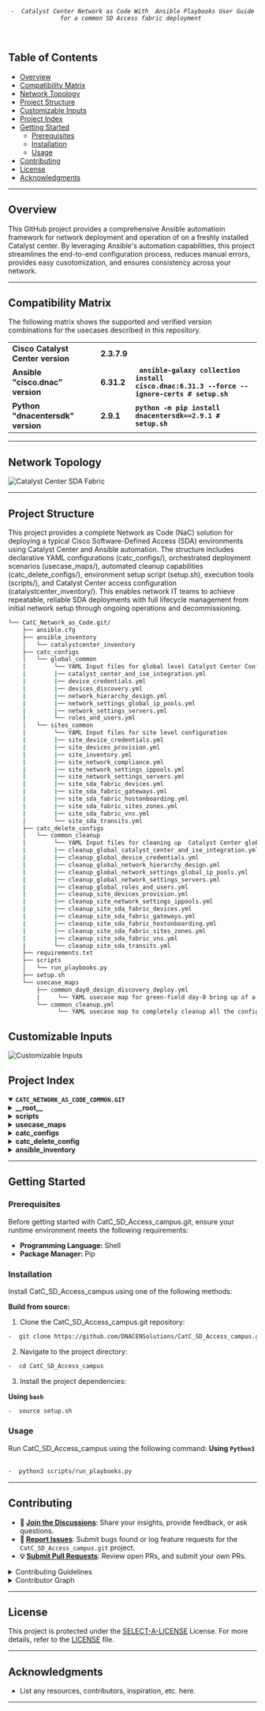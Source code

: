 <p align="center">
	<em><code>-  Catalyst Center Network as Code With  Ansible Playbooks User Guide for a common SD Access fabric deployment </code></em>
</p>
<p align="center"><!-- default option, no dependency badges. -->
</p>
<p align="center">
	<!-- default option, no dependency badges. -->
</p>
<br>



##  Table of Contents

-  [Overview](#Overview )
-  [Compatibility Matrix](#compatibility-matrix )
-  [Network Topology](#network-topology )
- [ Project Structure](#project-structure)
- [ Customizable Inputs](#customizable-inputs)
- [ Project Index](#project-index)
- [ Getting Started](#getting-started)
  - [ Prerequisites](#prerequisites)
  - [ Installation](#installation)
  - [ Usage](#usage)
- [ Contributing](#contributing)
- [ License](#license)
- [ Acknowledgments](#acknowledgments)

---
##  Overview
This GitHub project provides a comprehensive Ansible automatioin framework for network deployment and operation of on a freshly installed Catalyst center. By leveraging Ansible's automation capabilities, this project streamlines the end-to-end configuration process, reduces manual errors, provides easy cusotomization, and ensures consistency across your network.

---
##  Compatibility Matrix
The following matrix shows the supported and verified version combinations for the usecases described in this repository.
			<table>
			<tr>
				<td><b>Cisco Catalyst Center version	</b></td>
				<td><b>2.3.7.9</b></td>
			</tr>
			<tr>
				<td><b>Ansible "cisco.dnac" version</b></td>
				<td><b>6.31.2</b></td>
				<td><b><code> ansible-galaxy collection install cisco.dnac:6.31.3 --force --ignore-certs # setup.sh </code></b></td>
			</tr>
			<tr>
				<td><b>Python "dnacentersdk" version </b></td>
				<td><b>2.9.1</b></td>
				<td><b><code>python -m pip install dnacentersdk==2.9.1 # setup.sh </code></b></td>
			</tr>
			</table>

---
## Network Topology
![Catalyst Center SDA Fabric](images_common/Catc_Common.jpg)

---
##  Project Structure
This project provides a complete Network as Code (NaC) solution for deploying  a typical Cisco Software-Defined Access (SDA) environments using Catalyst Center and Ansible automation. The structure includes declarative YAML configurations (catc_configs/), orchestrated deployment scenarios (usecase_maps/), automated cleanup capabilities (catc_delete_configs/), environment setup script (setup.sh), execution tools (scripts/), and Catalyst Center access configuration (catalystcenter_inventory/). This enables network IT teams to achieve repeatable, reliable SDA deployments with full lifecycle management from initial network setup through ongoing operations and decommissioning.

```sh
└── CatC_Network_as_Code.git/
    ├── ansible.cfg
    ├── ansible_inventory
    │   └── catalystcenter_inventory
    ├── catc_configs
    │   └── global_common
    |        └── YAML Input files for global level Catalyst Center Configurations, i.e. ISE Integrations, Global Credentials, Global IP Pools etc. 
    |        |── catalyst_center_and_ise_integration.yml
    |        |── device_credentials.yml
    |        |── devices_discovery.yml
    |        |── network_hierarchy_design.yml
    |        |── network_settings_global_ip_pools.yml
    |        |── network_settings_servers.yml
    |        └── roles_and_users.yml
    │   └── sites_common
    |        └── YAML Input files for site level configuration 
    |        |── site_device_credentials.yml
    |        |── site_devices_provision.yml
    |        |── site_inventory.yml
    |        |── site_network_compliance.yml
    |        |── site_network_settings_ippools.yml
    |        |── site_network_settings_servers.yml
    |        |── site_sda_fabric_devices.yml
    |        |── site_sda_fabric_gateways.yml
    |        |── site_sda_fabric_hostonboarding.yml
    |        |── site_sda_fabric_sites_zones.yml
    | 	     |── site_sda_fabric_vns.yml
    | 	     └── site_sda_transits.yml
    ├── catc_delete_configs
    │   └── common_cleanup
    |        └── YAML Input files for cleaning up  Catalyst Center global and site level configurations
    |        |── cleanup_global_catalyst_center_and_ise_integration.yml
    |        |── cleanup_global_device_credentials.yml
    |        |── cleanup_global_network_hierarchy_design.yml
    |        |── cleanup_global_network_settings_global_ip_pools.yml
    |        |── cleanup_global_network_settings_servers.yml
    |        |── cleanup_global_roles_and_users.yml
    |        |── cleanup_site_devices_provision.yml
    |        |── cleanup_site_network_settings_ippools.yml
    |        |── cleanup_site_sda_fabric_devices.yml
    |        |── cleanup_site_sda_fabric_gateways.yml
    |        |── cleanup_site_sda_fabric_hostonboarding.yml
    |        |── cleanup_site_sda_fabric_sites_zones.yml
    | 	     |── cleanup_site_sda_fabric_vns.yml
    | 	     └── cleanup_site_sda_transits.yml
    ├── requirements.txt
    ├── scripts
    │   └── run_playbooks.py
    ├── setup.sh
    └── usecase_maps
        ├── common_day0_design_discovery_deploy.yml
        |     └── YAML usecase map for green-field day-0 bring up of a common sd-access fabric deployment managed by CatC.
    	└── common_cleanup.yml
              └── YAML usecase map to completely cleanup all the configurations from CatC. 
```

## Customizable Inputs
![Customizable Inputs](images_common/guideline_common.png)

##  Project Index
<details open>
	<summary><b><code>CATC_NETWORK_AS_CODE_COMMON.GIT</code></b></summary>
	<details> <!-- __root__ Submodule -->
		<summary><b>__root__</b></summary>
		<blockquote>
			<table>
			<tr>
				<td><b><a href='https://github.com/DNACENSolutions/NetworkasCode_CVPs/tree/main/nac_common/NaC_1_0_Common/setup.sh'>setup.sh</a></b></td>
				<td><code>-  Setup script to create your python environment and install Catalyst Center Python SDK (dnacentersdk) and Ansible collection (cisco.dnac)</code></td>
			</tr>
			<tr>
				<td><b><a href='https://github.com/DNACENSolutions/NetworkasCode_CVPs/tree/main/nac_common/NaC_1_0_Common/requirements.txt'>requirements.txt</a></b></td>
				<td><code>-  This file contains the required python modules. This file is used by setup.sh script</code></td>
			</tr>
			</table>
		</blockquote>
	</details>
	<details> <!-- scripts Submodule -->
		<summary><b>scripts</b></summary>
		<blockquote>
			<table>
			<tr>
				<td><b><a href='https://github.com/DNACENSolutions/NetworkasCode_CVPs/tree/main/nac_common/NaC_1_0_Common/scripts/run_playbooks.py'>run_playbooks.py</a></b></td>
				<td><code>-  This Python tool is to run the Ansible playbooks with Inputs files preprogrammed in the usecase_maps files. The Tools lets you choose option to Validate the input, Execute the playbook or do both. Further it gives option for user to run the Catalyst Center Configuration usecases individually, or in a sub-group of usecase , or all the usecase in the order specified in the input file selected from usecase_maps directory.</code></td>
			</tr>
			</table>
		</blockquote>
	</details>
	<details> <!-- usecase_maps Submodule -->
		<summary><b>usecase_maps </b></summary>
		<blockquote>
			<table>
			<tr>
			    <td><b><a href='https://github.com/DNACENSolutions/NetworkasCode_CVPs/tree/main/nac_common/NaC_1_0_Common/usecase_maps/common_day0_design_discovery_deploy.yml'>common_day0_design_discovery_deploy.yml</a></b></td>
                <td> - This yaml usecase deploys a typical campus fabric. <br> 
				- This usecase consists of 19 operations in below sequence :<br><br>
                #    Step_01_Global RBAC Management <br>
                #    Step_02_Global AAA Integration  <br>
                #    Step_03_Global Device Credetials <br>
                #    Step_04_Global Devices Discovery <br>
                #    Step_05_Global Network Site Hierachy  <br>
                #    Step_06_Global Network Settings (ISE, DHCP, DNS, NTP etc) <br> 
                #    Step_07_Global IP Address Pool allocation <br> 
                #    Step_08_site Device Credetials<br> 
                #    Step_09_site Network Settings <br> 
                #    Step_10_site IP Pool reservation<br> 
                #    Step_11_site Device invenotry roles<br> 
                #    Step_12_site Device provision to site<br> 
                #    Step_13_site Fabric Sites and Zones<br> 
                #    Step_14_site Fabric Transits<br> 
                #    Step_15_site Fabric VNs<br> 
                #    Step_16_site Fabric L2L3 gateways <br>
                #    Step_17_site Fabric Device Deploy - B, C, E <br>
                #    Step_18_site Fabric Edge Host on Boarding <br>
                #    Step_19_site Network Compliance <br>
                </td>
			</tr>
			<tr>
				<td><b><a href='https://github.com/DNACENSolutions/NetworkasCode_CVPs/tree/main/nac_common/NaC_1_0_Common/usecase_maps/common_cleanup.yml'>common_cleanup.yml</a></b></td>
                <td>
                - This yaml usecase completely cleanup all the configurations (global level and site level)  from CatC. <br>
                - This usecase consists of 14 operations in below sequence :<br><br>
                #    Step_01 Cleanup Site Fabric Edge Host on Boarding<br>
                #    Step_02 Cleanup Site Fabric Devices<br>
                #    Step_03 Cleanup Site Fabric L2L3 gateways<br>
                #    Step_04 Cleanup Site Fabric Virtual Networks<br>
                #    Step_05 Cleanup Site Fabric Transits<br>
                #    Step_06 Cleanup Site Fabric Sites and Zones<br>
                #    Step_07 Cleanup Site Provisioned Devices<br>
                #    Step_08 Cleanup Site IP Pool reservation<br>
                #    Step_09 Cleanup Global IP Address Pool allocation<br>
                #    Step_10 Cleanup Global Network Settings (ISE, DHCP, DNS, NTP etc) <br>
                #    Step_11 Cleanup Global Network Site Hierachy <br>
                #    Step_12 Cleanup Global Device Credetials<br>
                #    Step_13 Cleanup Global AAA/ISE Integration <br>
                #    Step_14 Cleanup Global RBAC Management<br>
                </td>
			</tr>
			</table>
		</blockquote>
	</details>
	<details> <!-- catc_configs Submodule -->
		<summary><b>catc_configs</b></summary>
				<blockquote>
					<details>
						<summary><b>global_common</b></summary>
						<blockquote>
							<table>
							<tr>
								<td><b><a href='https://github.com/DNACENSolutions/NetworkasCode_CVPs/tree/main/nac_common/NaC_1_0_Common/catc_configs/global_common/roles_and_users.yml'> roles_and_users.yml </a></b></td>
								<td>
								<code>- This file contains Role-Based Access Control (RBAC) configurations to manage user permissions and roles, which includes : SUPER-ADMIN-ROLE, NETWORK-ADMIN-ROLE, OBSERVER-ROLE and Customized-ROLE.</code><br>
								<code>- This example creates 3 users: <br>
								• one user with NETWORK-ADMIN-ROLE;<br>
								• one user with OBSERVER-ROLE;<br> 
								• one user with ASSURANCE-ROLE (new customized role). <br> 
								</code><br>
								<code>-  Related Playbook <a href='https://github.com/cisco-en-programmability/catalyst-center-ansible-iac/blob/main/workflows/users_and_roles/README.md'>users_and_roles_playbook</a></code>
								</td>
							</tr>
							<tr>
								<td><b><a href='https://github.com/DNACENSolutions/NetworkasCode_CVPs/tree/main/nac_common/NaC_1_0_Common/catc_configs/global_common/catalyst_center_and_ise_integration.yml'> catalyst_center_and_ise_integrat.yml </a></b></td>
								<td>
								-  This file contains configurations to integrates ISE with Catalyst Center and adds external AAA servers to Catalyst Center.<br> 
								-  This example integrates ISE server with Catalyst Center. <br> 
								<code>-  Related Playbook <a href='https://github.com/cisco-en-programmability/catalyst-center-ansible-iac/blob/main/workflows/ise_radius_integration/README.md'>catalyst_center_and_ise_integra_playbook</a></code>
								</td>
							</tr>
							<tr>
								<td><b><a href='https://github.com/DNACENSolutions/NetworkasCode_CVPs/tree/main/nac_common/NaC_1_0_Common/catc_configs/global_common/device_credentials.yml'> device_credentials.yml </a></b></td>
								<td>
								-  This file contains  to organize and manage network device credentials, including creating, applying, and updating them during deployment or maintenance. <br>
								-  This example configures cli-credential, snmp-v3 credential and https credential(s) for devices. <br> 
								<code>-  Related Playbook <a href='https://github.com/cisco-en-programmability/catalyst-center-ansible-iac/blob/main/workflows/device_credentials/README.md'>device_credentials_playbook</a></code>
								</td>
							</tr>
							<tr>
								<td><b><a href='https://github.com/DNACENSolutions/NetworkasCode_CVPs/tree/main/nac_common/NaC_1_0_Common/catc_configs/global_common/devices_discovery.yml'> devices_discovery.yml </a></b></td>
								<td>
								-  This file contains configurations required to discover network devices and add them to the inventory.<br> 
								-  This example discovers devices via ip address range(s) <br> 
								<code>-  Related Playbook <a href='https://github.com/cisco-en-programmability/catalyst-center-ansible-iac/blob/main/workflows/device_credentials/README.md'>device_credentials_playbook</a></code>
								</td>
							</tr>
							<tr>
								<td><b><a href='https://github.com/DNACENSolutions/NetworkasCode_CVPs/tree/main/nac_common/NaC_1_0_Common/catc_configs/global_common/network_hierarchy_design.yml'> network_hierarchy_design.yml </a></b></td>
								<td>
								<code>-  This file contains configurations to create a network hierarchy that represents network's geographical locations.</code><br>
								<code>-  This example creates a network hierachy including areas, buildings and floors.  </code><br>
								<code>-  Related Playbook <a href='https://github.com/cisco-en-programmability/catalyst-center-ansible-iac/blob/main/workflows/site_hierarchyy/README.md'>site_hierarchy_playbook</a></code>
								</td>
							</tr>
							<tr>
								<td><b><a href='https://github.com/DNACENSolutions/NetworkasCode_CVPs/tree/main/nac_common/NaC_1_0_Common/catc_configs/global_common/network_settings_servers.yml'> network_settings_servers.yml </a></b></td>
								<td><code>
								-  This file contains configurations of global level Network Settings .<br>
								-  This example configures following servers in network settings:  dns_server, dhcp_server, ntp_server, network_AAA, client_and_endpoint_AAA, snmp_server, syslog_server, netflow_collector, wired_data_collection, and wireless_telemetry. <br>
								</code>
                                <code>-  Related Playbook <a href='https://github.com/cisco-en-programmability/catalyst-center-ansible-iac/blob/main/workflows/network_settings/README.md'>network_settings_playbook</a></code></td>
							</tr>
							<tr>
								<td><b><a href='https://github.com/DNACENSolutions/NetworkasCode_CVPs/tree/main/nac_common/NaC_1_0_Common/catc_configs/global_common/network_settings_global_ip_pools.yml'> network_settings_global_ip_pools.yml </a></b></td>
								<td><code>
								-  This file contains configurations of global level IP Pools.<br>
								-  This example configures following global IP Pools: AP_POOL, Extended_Node_POOl, LAN_AUTOMATION_POOL, Multicast_POOL, L3_BORDER_HANDOFF_POOL, WIRED_CLIENT_POOL, and WIRELESS_CLIENT_POOL. <br>
								</code>
                                <code>-  Related Playbook <a href='https://github.com/cisco-en-programmability/catalyst-center-ansible-iac/blob/main/workflows/network_settings/README.md'>network_settings_playbook</a></code></td>
							</tr>
							</table>
						</blockquote>
					</details>
					<details>
						<summary><b>site_common</b></summary>
						<blockquote>
							<table>
							<tr>
								<td><b><a href='https://github.com/DNACENSolutions/NetworkasCode_CVPs/tree/main/nac_common/NaC_1_0_Common/catc_configs/sites_common/sanjose/site_device_credentials.yml'> site_device_credentials.yml </a></b></td>
								<td><code>
								-  This file contains configuration to organize and manage network device credentials, including creating, applying, and updating them during deployment or maintenance. <br>
								-  This example assigns credentials to the sites.
								</code></td>
								<td><code>-  Related Playbook <a href='https://github.com/cisco-en-programmability/catalyst-center-ansible-iac/blob/main/workflows/device_credentials/README.md'>device_credentials_playbook</a></code></td>
							</tr>
							<tr>
								<td><b><a href='https://github.com/DNACENSolutions/NetworkasCode_CVPs/tree/main/nac_common/NaC_1_0_Common/catc_configs/sites_common/sanjose/site_network_settings_servers.yml'> site_network_settings_servers.yml </a></b></td>
								<td><code>
								-  This file contains configurations of Network Settings and IP Pools (GLobal/Sites). <br>
								-  This example configures site-level network settings. <br>
								</code></td>
								<td><code>-  Related Playbook <a href='https://github.com/cisco-en-programmability/catalyst-center-ansible-iac/blob/main/workflows/network_settings/README.md'>network_settings_playbook</a></code></td>
							</tr>
							<tr>
								<td><b><a href='https://github.com/DNACENSolutions/NetworkasCode_CVPs/tree/main/nac_common/NaC_1_0_Common/catc_configs/sites_common/sanjose/site_network_settings_ippools.yml'> site_network_settings_ippools.yml </a></b></td>
								<td><code>
								-  This file contains configurations of Network Settings and IP Pools (GLobal/Sites). <br>
								-  This example configures site-level ip pools. <br>
								</code></td>
								<td><code>-  Related Playbook <a href='https://github.com/cisco-en-programmability/catalyst-center-ansible-iac/blob/main/workflows/network_settings/README.md'>network_settings_playbook</a></code></td>
							</tr>
							<tr>
								<td><b><a href='https://github.com/DNACENSolutions/NetworkasCode_CVPs/tree/main/nac_common/NaC_1_0_Common/catc_configs/sites_common/sanjose/site_inventory.yml'> site_inventory.yml </a></b></td>
								<td><code>
								-  This file contains configuration related to various inventory management tasks within your network, such as adding devices, assigning devices to sites, provisioning, updating devices, resyncing  devices, changing device roles, and deleting devices from the inventory. <br>
								-  This example assigns inventory role to all devices - ACCESS, CORE, DISTRIBUTION, BORDER ROUTER. 
								</code></td>
								<td><code>-  Related Playbook <a href='https://github.com/cisco-en-programmability/catalyst-center-ansible-iac/blob/main/workflows/inventory/README.md'>inventory_playbook</a></code></td>
							</tr>
							<tr>
								<td><b><a href='https://github.com/DNACENSolutions/NetworkasCode_CVPs/tree/main/nac_common/NaC_1_0_Common/catc_configs/sites_common/sanjose/site_devices_provision.yml'> site_devices_provision.yml </a></b></td>
								<td><code>
								-  This file contains configurations related to device provisioning, such as assigning device to sites, provisioning, reprovisioning and deleting provisioned devices in Catalyst Center inventory. <br> 
								-  This example assigns devices to sites and provision all the devices
								</code></td>
								<td><code>-  Related Playbook <a href='https://github.com/cisco-en-programmability/catalyst-center-ansible-iac/blob/main/workflows/provision/README.md'>provision_playbook</a></code></td>
							</tr>
							<tr>
								<td><b><a href='https://github.com/DNACENSolutions/NetworkasCode_CVPs/tree/main/nac_common/NaC_1_0_Common/catc_configs/sites_common/sanjose/site_sda_fabric_sites_zones.yml'> site_sda_fabric_sites_zones.yml </a></b></td>
								<td><code>
								-  This file contains configuration required to create fabric sites. <br>
								-  This example creates one fabric sites and one fabric zone with closed-authetication profile <br> 
								</code></td>
								<td><code>-  Related Playbook <a href='https://github.com/cisco-en-programmability/catalyst-center-ansible-iac/blob/main/workflows/sda_fabric_sites_zones/README.md'>sda_fabric_sites_zones_playbook</a></code></td>
							</tr>
							<tr>
								<td><b><a href='https://github.com/DNACENSolutions/NetworkasCode_CVPs/tree/main/nac_common/NaC_1_0_Common/catc_configs/sites_common/sanjose/site_sda_transits.yml'> sda_fabric_transits.yml </a></b></td>
								<td><code>
								-  This file contains configuration required to create fabric transits - IP transit or SDA transit. <br>
								-  This example creates two IP transits for sda fabric site. br> 
								</code></td>
								<td><code>-  Related Playbook <a href='https://github.com/cisco-en-programmability/catalyst-center-ansible-iac/blob/main/workflows/sda_fabric_transits/README.md'>sda_fabric_transits</a></code></td>
							</tr>
							<tr>
								<td><b><a href='https://github.com/DNACENSolutions/NetworkasCode_CVPs/tree/main/nac_common/NaC_1_0_Common/catc_configs/sites_common/sanjose/site_sda_fabric_vns.yml'> site_sda_fabric_vns.yml </a></b></td>
								<td><code>
								-  This file contains configurations required to assign VNs (virtual networks) to Fabric sites.<br>
								-  This example assigns multiple VNs to fabric sites and zones. 
								</code></td>
                                <td><code>-  Related Playbook <a href='https://github.com/cisco-en-programmability/catalyst-center-ansible-iac/blob/main/workflows/sda_virtual_networks_l2_l3_gateways/README.md'>sda_virtual_networks_l2_l3_gateways_playbook</a></code></td>
							</tr>
							<tr>
								<td><b><a href='https://github.com/DNACENSolutions/NetworkasCode_CVPs/tree/main/nac_common/NaC_1_0_Common/catc_configs/sites_common/sanjose/site_sda_fabric_gateways.yml'> site_sda_fabric_gateways.yml </a></b></td>
								<td><code>
								-  This file contains configurations required to assign L2 and L3 gateways to Fabric sites.<br>
								-  This example assigns multiple L3 Gateways to fabric sites and zones.
								</code></td>
                                <td><code>-  Related Playbook <a href='https://github.com/cisco-en-programmability/catalyst-center-ansible-iac/blob/main/workflows/sda_virtual_networks_l2_l3_gateways/README.md'>sda_virtual_networks_l2_l3_gateways_playbook</a></code></td>
							</tr>
							<tr>
								<td><b><a href='https://github.com/DNACENSolutions/NetworkasCode_CVPs/tree/main/nac_common/NaC_1_0_Common/catc_configs/sites_common/sanjose/site_sda_fabric_devices.yml'> site_sda_fabric_devices.yml </a></b></td>
								<td><code>
								-  This file contains configurations related to fabric device roles, such as assigning and managing device roles (Control Plane Node, Edge Node, Border Node, Wireless Controller) within the SDA fabric.<br>
								-  This file also contains configuration of border settings for Layer 2 and Layer 3 handoffs. <br> 
								-  This example assigns one collocated BORDER/CP with IP Transit to the fabric. It also assign one EDGE to a fabric site, and assigns the other EDGE to a fabric zone. <br><br>
								⚠️ Performance Consideration:<br>
								-  If deployments contains multiple fabric sites, when constructing Yaml, putting all devices as one list under the same fabric site or zone  will generate one single fabric task for all devices in the same fabric. This will speed up the fabric deployment processes. <br>
								✏️ Example Yaml ( 2 fabric sites )<br>
								fabric_devices_details::<br>
								# Add all devices as one list under first fabric site  <br>
								- fabric_devices: <br>
								 &emsp; &emsp; fabric_name: "scale_fabric_1"<br> 
								 &emsp; &emsp;   device_config: <br> 
								 &emsp; &emsp;  - device_ip: <br>
								 &emsp; &emsp; &emsp;  device_roles: [CONTROL_PLANE_NODE, BORDER_NODE] <br>
								 &emsp;  &emsp; - device_ip: <br>
								 &emsp; &emsp;  &emsp; device_roles: [EDGE_NODE]<br>
								 &emsp; &emsp;  &emsp; ..... <br>
								 &emsp;  &emsp; - device_ip: <br>
								 &emsp; &emsp;  &emsp; device_roles: [EDGE_NODE]<br><br> 
								⚠️ Dependancy Consideration:<br>
								-  If deployments contains fabric sites which have fabric zones enabled, when constructing Yaml, construct fabric site with Border and CP before constructing fabric zone.  <br>
								✏️ Example Yaml ( 1 fabric sites with 1 child fabric zone )<br>
								fabric_devices_details::<br>
								# First Fabric site  <br>
								- fabric_devices: <br>
								 &emsp; &emsp; fabric_name: "fabric_site"<br> 
								 &emsp; &emsp;   device_config: <br> 
								 &emsp; &emsp;  - device_ip: <br>
								 &emsp; &emsp; &emsp;  device_roles: [CONTROL_PLANE_NODE, BORDER_NODE] <br>
								 &emsp;  &emsp; - device_ip: <br>
								 &emsp; &emsp;  &emsp; device_roles: [EDGE_NODE]<br>
								 &emsp; &emsp;  &emsp; ..... <br>
								# Second Fabric zone  <br>
								- fabric_devices: <br>
								 &emsp; fabric_name: "fabric_zone"<br> 
								 &emsp; device_config: <br> 
								 &emsp; - device_ip: <br>
								 &emsp; &emsp; device_roles: [EDGE_NODE]<br>
								 &emsp; &emsp;   &emsp; ..... <br> 
								</code></td>
								<td><code>-  Related Playbook <a href='https://github.com/cisco-en-programmability/catalyst-center-ansible-iac/blob/main/workflows/sda_fabric_device_roles/README.md'>sda_fabric_device_roles_playbook</a></code></td>
							</tr>
							<tr>
								<td><b><a href='https://github.com/DNACENSolutions/NetworkasCode_CVPs/tree/main/nac_common/NaC_1_0_Common/catc_configs/sites_common/sanjose/site_sda_fabric_hostonboarding.yml'> site_sda_fabric_hostonboarding.yml </a></b></td>
								<td><code>
								-  This file contains configurations for host onboarding operations, such as add, update, and delete port assignments and port channels for network devices.<br> 
								-  This example configures host onboarding on mulitple ports on a fabric edge. <br><br>
								⚠️ Scale Consideration:<br>
								CatC 2.3.7.9 RAPI for host onboarding supports max 400 ports per payload. Yaml needs to be constructed in blocks where each block contains up to 400 ports.<br><br>
								</code></td>
								<td><code>-  Related Playbook <a href='https://github.com/cisco-en-programmability/catalyst-center-ansible-iac/blob/main/workflows/sda_hostonboarding/README.md'>sda_hostonboarding_playbook</a></code></td>
							</tr>
							<tr>
								<td><b><a href='https://github.com/DNACENSolutions/NetworkasCode_CVPs/tree/main/nac_common/NaC_1_0_Common/catc_configs/sites_common/sanjose/site_network_compliance.yml'> site_network_compliance.yml </a></b></td>
								<td><code>
								-  This file contains configuration related to management of device compliance within your network. <br>
								-  This example performs compliance check on multiple fabric devices.  
								</code></td>
								<td><code>-  Related Playbook <a href='https://github.com/cisco-en-programmability/catalyst-center-ansible-iac/blob/main/workflows/network_compliance/README.md'>network_compliance_playbook</a></code></td>
							</tr>
							</table>
						</blockquote>
					</details>
		</blockquote>
	</details>
	<details> <!-- catc_delete_config Submodule -->
    <summary><b>catc_delete_config</b></summary>
    <blockquote>
        <details>
            <summary><b>common_cleanup</b></summary>
            <blockquote>
                <table>
				<tr><code>
                -  These YAML files are used to automate the cleanup and rollback of all Catalyst Center global and site-level configurations, ensuring a clean state for redeployment or decommissioning.
				</code></tr>
                <tr>
                    <td><b><a href='https://github.com/DNACENSolutions/NetworkasCode_CVPs/tree/main/nac_common/NaC_1_0_Common/catc_delete_configs/common_cleanup/cleanup_site_sda_fabric_hostonboarding.yml'>cleanup_site_sda_fabric_hostonboarding.yml</a></b></td>
                    <td><code>
                    -  This file contains configurations to remove port and host assignments.<br>
                    -  Deletes all host onboarding configurations for the SDA fabric site.<br><br>
					⚠️ Configuration Tips: <br> 
					- Remove all port assignments on a device <br>
					&emsp; This will delete all port assignments on the device via a single RAPI request<br>
  					&emsp;  ✏️  Example Yaml: <br> 
					&emsp;  - ip_address: 100.0.2.3<br>
  					&emsp; &emsp;  fabric_site_name_hierarchy: Global/USA/California/SAN JOSE<br>
  					- Remove specific port assignment(s) on a device <br>
					  &emsp; This will delete  port assignments one port at a time via multiple RAPI requests<br>
  					  &emsp;  ✏️  Example Yaml: <br> 
					  &emsp;   - ip_address: 100.0.2.3<br>
					  &emsp; &emsp;        fabric_site_name_hierarchy: Global/USA/California/SAN JOSE<br>
					  &emsp; &emsp;        port_assignments:<br>
					  &emsp; &emsp;         - interface_name: "TenGigabitEthernet1/0/1"<br>
					  &emsp; &emsp;         - interface_name: "TenGigabitEthernet1/0/2"<br>
                    </code></td>
                    <td><code>-  Related Playbook <a href='https://github.com/cisco-en-programmability/catalyst-center-ansible-iac/blob/main/workflows/sda_hostonboarding/README.md'>sda_hostonboarding_playbook</a></code></td>
                </tr>
                <tr>
                    <td><b><a href='https://github.com/DNACENSolutions/NetworkasCode_CVPs/tree/main/nac_common/NaC_1_0_Common/catc_delete_configs/common_cleanup/cleanup_site_sda_fabric_devices.yml'>cleanup_site_sda_fabric_devices.yml</a></b></td>
                    <td><code>
                    -  This file contains configurations to remove fabric device configurations.<br>
                    -  This example deletes all SDA fabric device roles and assignments for the site.<br><br>
					⚠️ Configuration Tips: <br> 
					- If deployments contains both fabric sites and zones:<br>
					 &emsp; First, delete fabric edges from fabric zone <br>
					 &emsp; Then, delete fabric edges, borders and CPs from parent fabric site  <br>
  					 &emsp;  ✏️  Example Yaml: <br>
					 &emsp;  - fabric_devices:<br>
      				 &emsp;  &emsp; fabric_name: Global/USA/California/SAN JOSE/BLD23 # Fabric zone<br>
      				 &emsp;  &emsp; device_config:<br>
			         &emsp;  &emsp; - device_ip:  100.0.2.4 # Edge in Fabric Zone<br>
					 &emsp;  - fabric_devices:<br>
      				 &emsp;  &emsp; fabric_name: Global/USA/California/SAN JOSE        # Fabric sie<br>
      				 &emsp;  &emsp; device_config:<br>
			         &emsp;  &emsp; - device_ip: 100.0.2.3 # Edge in Fabric Site<br>
			         &emsp;  &emsp; - device_ip: 100.0.2.2 # Border/CP in Fabric Site <br>
                    </code></td>
                    <td><code>-  Related Playbook <a href='https://github.com/cisco-en-programmability/catalyst-center-ansible-iac/blob/main/workflows/sda_fabric_device_roles/README.md'>sda_fabric_device_roles_playbook</a></code></td>
                </tr>
                <tr>
                    <td><b><a href='https://github.com/DNACENSolutions/NetworkasCode_CVPs/tree/main/nac_common/NaC_1_0_Common/catc_delete_configs/common_cleanup/cleanup_site_sda_fabric_gateways.yml'>cleanup_site_sda_fabric_gateways.yml</a></b></td>
                    <td><code>
                    -  This file contains configurations to clean up gateway assignments.<br>
                    -  This example removes all L2/L3 gateways from the SDA fabric site.<br><br>
					⚠️ Configuration Tips: <br> 
					- If deployments contains both fabric sites and zones:<br>
					 &emsp; First, delete anycast gateways from fabric zone <br>
					 &emsp; Then, delete anycast gateways from parent fabric site  <br>
  					 &emsp;  ✏️  Example Yaml: <br>
					 &emsp;   - anycast_gateways:<br>
      				 &emsp;  &emsp; - vn_name: "Customer_VN_1"<br>
      				 &emsp;  &emsp; &emsp;  ip_pool_name: "Wired_Clients" <br>
      				 &emsp;  &emsp; &emsp; fabric_site_location:<br>
			         &emsp;  &emsp; &emsp; - site_name_hierarchy: Global/USA/California/SAN JOSE/BLD23<br>
			         &emsp;  &emsp; &emsp; - fabric_type: "fabric_zone"<br>
      				 &emsp;  &emsp; - vn_name: "Customer_VN_1"<br>
      				 &emsp;  &emsp; &emsp; ip_pool_name: "Wired_Clients" <br>
      				 &emsp;  &emsp; &emsp; fabric_site_location:<br>
			         &emsp;  &emsp; &emsp; - site_name_hierarchy: Global/USA/California/SAN JOSE<br>
			         &emsp;  &emsp; &emsp; - fabric_type: "fabric_site"<br>
                    </code></td>
                    <td><code>-  Related Playbook <a href='https://github.com/cisco-en-programmability/catalyst-center-ansible-iac/blob/main/workflows/sda_virtual_networks_l2_l3_gateways/README.md'>sda_virtual_networks_l2_l3_gateways_playbook</a></code></td>
                </tr>
                <tr>
                    <td><b><a href='https://github.com/DNACENSolutions/NetworkasCode_CVPs/tree/main/nac_common/NaC_1_0_Common/catc_delete_configs/common_cleanup/cleanup_site_sda_fabric_vns.yml'>cleanup_site_sda_fabric_vns.yml</a></b></td>
                    <td><code>
                    -  This file contains configurations to remove VN assignments and configurations.<br>
                    -  This example deletes all virtual networks (VNs) from the SDA fabric site.
                    </code></td>
                    <td><code>-  Related Playbook <a href='https://github.com/cisco-en-programmability/catalyst-center-ansible-iac/blob/main/workflows/sda_virtual_networks_l2_l3_gateways/README.md'>sda_virtual_networks_l2_l3_gateways_playbook</a></code></td>
                </tr>
                <tr>
                    <td><b><a href='https://github.com/DNACENSolutions/NetworkasCode_CVPs/tree/main/nac_common/NaC_1_0_Common/catc_delete_configs/common_cleanup/cleanup_site_sda_transits.yml'>cleanup_site_sda_transits.yml</a></b></td>
                    <td><code>
                    -  This file contains configurations to clean up transit configurations.<br>
                    -  This example removes all SDA fabric transits (IP or SDA) from the site.
                    </code></td>
                    <td><code>-  Related Playbook <a href='https://github.com/cisco-en-programmability/catalyst-center-ansible-iac/blob/main/workflows/sda_fabric_transits/README.md'>sda_fabric_transits_playbook</a></code></td>
                </tr>
                <tr>
                    <td><b><a href='https://github.com/DNACENSolutions/NetworkasCode_CVPs/tree/main/nac_common/NaC_1_0_Common/catc_delete_configs/common_cleanup/cleanup_site_sda_fabric_sites_zones.yml'>cleanup_site_sda_fabric_sites_zones.yml</a></b></td>
                    <td><code>
                    -  This file contains configurations to clean up fabric site and zone definitions.<br>
                    -  This example removes all SDA fabric sites and zones.
                    </code></td>
                    <td><code>-  Related Playbook <a href='https://github.com/cisco-en-programmability/catalyst-center-ansible-iac/blob/main/workflows/sda_fabric_sites_zones/README.md'>sda_fabric_sites_zones_playbook</a></code></td>
                </tr>
                <tr>
                    <td><b><a href='https://github.com/DNACENSolutions/NetworkasCode_CVPs/tree/main/nac_common/NaC_1_0_Common/catc_delete_configs/common_cleanup/cleanup_site_devices_provision.yml'>cleanup_site_devices_provision.yml</a></b></td>
                    <td><code>
                    -  This file contains configurations to remove all device provisioning data.<br>
                    -  This example deletes device provisioning configurations for the site.
                    </code></td>
                    <td><code>-  Related Playbook <a href='https://github.com/cisco-en-programmability/catalyst-center-ansible-iac/blob/main/workflows/provision/README.md'>provision_playbook</a></code></td>
                </tr>
                <tr>
                    <td><b><a href='https://github.com/DNACENSolutions/NetworkasCode_CVPs/tree/main/nac_common/NaC_1_0_Common/catc_delete_configs/common_cleanup/cleanup_site_network_settings_ippools.yml'>cleanup_site_network_settings_ippools.yml</a></b></td>
                    <td><code>
                    -  This file contains configurations to remove IP address allocations at the site level.<br>
                    -  This example deletes all site-level IP pools.
                    </code></td>
                    <td><code>-  Related Playbook <a href='https://github.com/cisco-en-programmability/catalyst-center-ansible-iac/blob/main/workflows/network_settings/README.md'>network_settings_playbook</a></code></td>
                </tr>
                <tr>
                    <td><b><a href='https://github.com/DNACENSolutions/NetworkasCode_CVPs/tree/main/nac_common/NaC_1_0_Common/catc_delete_configs/common_cleanup/cleanup_global_network_settings_global_ip_pools.yml'>cleanup_global_network_settings_global_ip_pools.yml</a></b></td>
                    <td><code>
                    -  This file contains configurations to remove global IP address allocations.<br>
                    -  This example deletes all global IP pools configured in Catalyst Center.
                    </code></td>
                    <td><code>-  Related Playbook <a href='https://github.com/cisco-en-programmability/catalyst-center-ansible-iac/blob/main/workflows/network_settings/README.md'>network_settings_playbook</a></code></td>
                </tr>
                <tr>
                    <td><b><a href='https://github.com/DNACENSolutions/NetworkasCode_CVPs/tree/main/nac_common/NaC_1_0_Common/catc_delete_configs/common_cleanup/cleanup_global_network_settings_servers.yml'>cleanup_global_network_settings_servers.yml</a></b></td>
                    <td><code>
                    -  This file contains configurations to clean up global server settings.<br>
                    -  This example removes all global network servers (DNS, DHCP, NTP, etc.) from Catalyst Center.
                    </code></td>
                    <td><code>-  Related Playbook <a href='https://github.com/cisco-en-programmability/catalyst-center-ansible-iac/blob/main/workflows/network_settings/README.md'>network_settings_playbook</a></code></td>
                </tr>
                <tr>
                    <td><b><a href='https://github.com/DNACENSolutions/NetworkasCode_CVPs/tree/main/nac_common/NaC_1_0_Common/catc_delete_configs/common_cleanup/cleanup_global_network_hierarchy_design.yml'>cleanup_global_network_hierarchy_design.yml</a></b></td>
                    <td><code>
                    -  This file contains configurations to remove all site and location definitions.<br>
                    -  This example cleans up the global network site hierarchy.
                    </code></td>
                    <td><code>-  Related Playbook <a href='https://github.com/cisco-en-programmability/catalyst-center-ansible-iac/blob/main/workflows/site_hierarchy/README.md'>site_hierarchy_playbook</a></code></td>
                </tr>
                <tr>
                    <td><b><a href='https://github.com/DNACENSolutions/NetworkasCode_CVPs/tree/main/nac_common/NaC_1_0_Common/catc_delete_configs/common_cleanup/cleanup_global_device_credentials.yml'>cleanup_global_device_credentials.yml</a></b></td>
                    <td><code>
                    -  This file contains configurations to remove all global device authentication data.<br>
                    -  This example deletes global device credentials from Catalyst Center.
                    </code></td>
                    <td><code>-  Related Playbook <a href='https://github.com/cisco-en-programmability/catalyst-center-ansible-iac/blob/main/workflows/device_credentials/README.md'>device_credentials_playbook</a></code></td>
                </tr>
                <tr>
                    <td><b><a href='https://github.com/DNACENSolutions/NetworkasCode_CVPs/tree/main/nac_common/NaC_1_0_Common/catc_delete_configs/common_cleanup/cleanup_global_catalyst_center_and_ise_integration.yml'>cleanup_global_catalyst_center_and_ise_integration.yml</a></b></td>
                    <td><code>
                    -  This file contains configurations to clean up global AAA/ISE integration settings.<br>
                    -  This example removes ISE integration and external AAA servers from Catalyst Center.
                    </code></td>
                    <td><code>-  Related Playbook <a href='https://github.com/cisco-en-programmability/catalyst-center-ansible-iac/blob/main/workflows/ise_radius_integration/README.md'>ise_radius_integration_playbook</a></code></td>
                </tr>
                <tr>
                    <td><b><a href='https://github.com/DNACENSolutions/NetworkasCode_CVPs/tree/main/nac_common/NaC_1_0_Common/catc_delete_configs/common_cleanup/cleanup_global_roles_and_users.yml'>cleanup_global_roles_and_users.yml</a></b></td>
                    <td><code>
                    -  This file contains configurations to reset RBAC to default.<br>
                    -  This example deletes all custom roles and users from Catalyst Center.
                    </code></td>
                    <td><code>-  Related Playbook <a href='https://github.com/cisco-en-programmability/catalyst-center-ansible-iac/blob/main/workflows/users_and_roles/README.md'>users_and_roles_playbook</a></code></td>
                </tr>
                </table>
            </blockquote>
        </details>
    </blockquote>
</details>
	<details> <!-- ansible_inventory Submodule -->
		<summary><b>ansible_inventory</b></summary>
		<blockquote>
			<details>
				<summary><b>catalystcenter_inventory</b></summary>
				<blockquote>
					<table>
					<tr>
						<td><b><a href='https://bitbucket-eng-sjc1.cisco.com/bitbucket/users/yubsong/repos/sol_networkac/browse/nac_healthcare_sda/NaC_1_0_Healthcare_SDA/ansible_inventory/catalystcenter_inventory/hosts.yml'>hosts.yml</a></b></td>
						<td><code>
						❯ This is a sample Host file to be created for your Catalyst Center to be able to run the existing playbooks.<br>
						✏️ Sample Inventory file <br>
							---<br>
							catalyst_center_hosts:<br>
							&emsp;	hosts:<br>
							&emsp; &emsp; any_hostname:<br>
            				&emsp; &emsp;  &emsp;	catalyst_center_password: Catalyst Center Credentials password<br>
            				&emsp; &emsp; &emsp;		  catalyst_center_host: Catalyst Center Host IP address Reachable fron ansible server <br>
            				&emsp; &emsp; &emsp;		  catalyst_center_port: 443<br>
            				&emsp; &emsp; &emsp;		  catalyst_center_timeout: 60 <br>
            				&emsp; &emsp; &emsp;		  catalyst_center_api_task_timeout: 1200<br>
            				&emsp; &emsp; &emsp;		  catalyst_center_username: Catalyst Center Credentials username<br>
            				&emsp; &emsp; &emsp;		  catalyst_center_version: Catalyst Center Release. (i.e. 2.3.7.9)<br>
            				&emsp; &emsp; &emsp;	  	  catalyst_center_verify: false<br>
            				&emsp; &emsp; &emsp;		  catalyst_center_debug: true<br>
            				&emsp; &emsp; &emsp;		  catalyst_center_log_level: DEBUG<br>
            				&emsp; &emsp; &emsp;		  catalyst_center_log: true<br>
            				&emsp; &emsp; &emsp;		  catalyst_center_log_append: true<br>
            				&emsp; &emsp; &emsp;		  catalyst_center_log_file_path: log file location. (i.e.catc_logs) <br><br>
						</code></td>
					</tr>
					</table>
				</blockquote>
			</details>
		</blockquote>
	</details>

---
##  Getting Started

###  Prerequisites

Before getting started with CatC_SD_Access_campus.git, ensure your runtime environment meets the following requirements:

- **Programming Language:** Shell
- **Package Manager:** Pip


###  Installation

Install CatC_SD_Access_campus using one of the following methods:

**Build from source:**

1. Clone the CatC_SD_Access_campus.git repository:
```sh
-  git clone https://github.com/DNACENSolutions/CatC_SD_Access_campus.git
```

2. Navigate to the project directory:
```sh
-  cd CatC_SD_Access_campus
```

3. Install the project dependencies:


**Using `bash`** &nbsp; [<img align="center" src="" />]()

```sh
-  source setup.sh
```

###  Usage
Run CatC_SD_Access_campus using the following command:
**Using `Python3`** &nbsp; [<img align="center" src="" />]()

```sh
-  python3 scripts/run_playbooks.py
```
---

##  Contributing

- **💬 [Join the Discussions](https://github.com/DNACENSolutions/CatC_SD_Access_campus.git/discussions)**: Share your insights, provide feedback, or ask questions.
- **🐛 [Report Issues](https://github.com/DNACENSolutions/CatC_SD_Access_campus.git/issues)**: Submit bugs found or log feature requests for the `CatC_SD_Access_campus.git` project.
- **💡 [Submit Pull Requests](https://github.com/DNACENSolutions/CatC_SD_Access_campus.git/blob/main/CONTRIBUTING.md)**: Review open PRs, and submit your own PRs.

<details closed>
<summary>Contributing Guidelines</summary>

1. **Fork the Repository**: Start by forking the project repository to your github account.
2. **Clone Locally**: Clone the forked repository to your local machine using a git client.
   ```sh
   git clone https://github.com/DNACENSolutions/CatC_SD_Access_campus.git
   ```
3. **Create a New Branch**: Always work on a new branch, giving it a descriptive name.
   ```sh
   git checkout -b new-feature-x
   ```
4. **Make Your Changes**: Develop and test your changes locally.
5. **Commit Your Changes**: Commit with a clear message describing your updates.
   ```sh
   git commit -m 'Implemented new feature x.'
   ```
6. **Push to github**: Push the changes to your forked repository.
   ```sh
   git push origin new-feature-x
   ```
7. **Submit a Pull Request**: Create a PR against the original project repository. Clearly describe the changes and their motivations.
8. **Review**: Once your PR is reviewed and approved, it will be merged into the main branch. Congratulations on your contribution!
</details>

<details closed>
<summary>Contributor Graph</summary>
<br>
<p align="left">
   <a href="https://github.com{/DNACENSolutions/CatC_SD_Access_campus.git/}graphs/contributors">
      <img src="https://contrib.rocks/image?repo=DNACENSolutions/CatC_SD_Access_campus.git">
   </a>
</p>
</details>

---

##  License

This project is protected under the [SELECT-A-LICENSE](https://choosealicense.com/licenses) License. For more details, refer to the [LICENSE](https://choosealicense.com/licenses/) file.

---

##  Acknowledgments

- List any resources, contributors, inspiration, etc. here.

---
